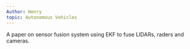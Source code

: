 ```yaml
---
Author: Henry
topic: Autonomous Vehicles
---
```


A paper on sensor fusion system using EKF to fuse LIDARs, raders and cameras.

